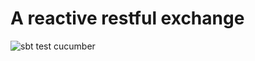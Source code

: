 # A reactive restful exchange


![sbt test cucumber](https://travis-ci.org/aaronp/jabroni.svg?branch=dev)
